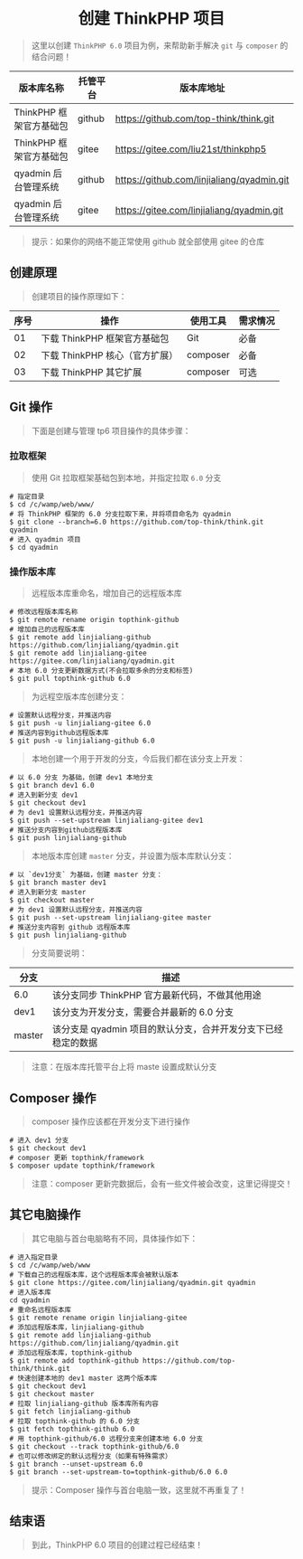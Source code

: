 # <center>创建 ThinkPHP 项目</center>

> 这里以创建 `ThinkPHP 6.0` 项目为例，来帮助新手解决 `git` 与 `composer` 的结合问题！

| 版本库名称              | 托管平台 | 版本库地址                                 |
| ----------------------- | -------- | ------------------------------------------ |
| ThinkPHP 框架官方基础包 | github   | https://github.com/top-think/think.git     |
| ThinkPHP 框架官方基础包 | gitee    | https://gitee.com/liu21st/thinkphp5        |
| qyadmin 后台管理系统    | github   | https://github.com/linjialiang/qyadmin.git |
| qyadmin 后台管理系统    | gitee    | https://gitee.com/linjialiang/qyadmin.git  |

> 提示：如果你的网络不能正常使用 github 就全部使用 gitee 的仓库

## 创建原理

> 创建项目的操作原理如下：

| 序号 | 操作                           | 使用工具 | 需求情况 |
| ---- | ------------------------------ | -------- | -------- |
| 01   | 下载 ThinkPHP 框架官方基础包   | Git      | 必备     |
| 02   | 下载 ThinkPHP 核心（官方扩展） | composer | 必备     |
| 03   | 下载 ThinkPHP 其它扩展         | composer | 可选     |

## Git 操作

> 下面是创建与管理 tp6 项目操作的具体步骤：

### 拉取框架

> 使用 Git 拉取框架基础包到本地，并指定拉取 `6.0` 分支

```shell
# 指定目录
$ cd /c/wamp/web/www/
# 将 ThinkPHP 框架的 6.0 分支拉取下来，并将项目命名为 qyadmin
$ git clone --branch=6.0 https://github.com/top-think/think.git qyadmin
# 进入 qyadmin 项目
$ cd qyadmin
```

### 操作版本库

> 远程版本库重命名，增加自己的远程版本库

```shell
# 修改远程版本库名称
$ git remote rename origin topthink-github
# 增加自己的远程版本库
$ git remote add linjialiang-github https://github.com/linjialiang/qyadmin.git
$ git remote add linjialiang-gitee https://gitee.com/linjialiang/qyadmin.git
# 本地 6.0 分支更新数据方式(不会拉取多余的分支和标签)
$ git pull topthink-github 6.0
```

> 为远程空版本库创建分支：

```shell
# 设置默认远程分支，并推送内容
$ git push -u linjialiang-gitee 6.0
# 推送内容到github远程版本库
$ git push -u linjialiang-github 6.0
```

> 本地创建一个用于开发的分支，今后我们都在该分支上开发：

```shell
# 以 6.0 分支 为基础，创建 dev1 本地分支
$ git branch dev1 6.0
# 进入到新分支 dev1
$ git checkout dev1
# 为 dev1 设置默认远程分支，并推送内容
$ git push --set-upstream linjialiang-gitee dev1
# 推送分支内容到github远程版本库
$ git push linjialiang-github
```

> 本地版本库创建 `master` 分支，并设置为版本库默认分支：

```shell
# 以 `dev1分支` 为基础，创建 master 分支：
$ git branch master dev1
# 进入到新分支 master
$ git checkout master
# 为 dev1 设置默认远程分支，并推送内容
$ git push --set-upstream linjialiang-gitee master
# 推送分支内容到 github 远程版本库
$ git push linjialiang-github
```

> 分支简要说明：

| 分支   | 描述                                                          |
| ------ | ------------------------------------------------------------- |
| 6.0    | 该分支同步 ThinkPHP 官方最新代码，不做其他用途                |
| dev1   | 该分支为开发分支，需要合并最新的 6.0 分支                     |
| master | 该分支是 qyadmin 项目的默认分支，合并开发分支下已经稳定的数据 |

> 注意：在版本库托管平台上将 maste 设置成默认分支

## Composer 操作

> composer 操作应该都在开发分支下进行操作

```shell
# 进入 dev1 分支
$ git checkout dev1
# composer 更新 topthink/framework
$ composer update topthink/framework
```

> 注意：composer 更新完数据后，会有一些文件被会改变，这里记得提交！

## 其它电脑操作

> 其它电脑与首台电脑略有不同，具体操作如下：

```shell
# 进入指定目录
$ cd /c/wamp/web/www
# 下载自己的远程版本库，这个远程版本库会被默认版本
$ git clone https://gitee.com/linjialiang/qyadmin.git qyadmin
# 进入版本库
cd qyadmin
# 重命名远程版本库
$ git remote rename origin linjialiang-gitee
# 添加远程版本库，linjialiang-github
$ git remote add linjialiang-github https://github.com/linjialiang/qyadmin.git
# 添加远程版本库，topthink-github
$ git remote add topthink-github https://github.com/top-think/think.git
# 快速创建本地的 dev1 master 这两个版本库
$ git checkout dev1
$ git checkout master
# 拉取 linjialiang-github 版本库所有内容
$ git fetch linjialiang-github
# 拉取 topthink-github 的 6.0 分支
$ git fetch topthink-github 6.0
# 用 topthink-github/6.0 远程分支来创建本地 6.0 分支
$ git checkout --track topthink-github/6.0
# 也可以修改绑定的默认远程分支（如果有特殊需求）
$ git branch --unset-upstream 6.0
$ git branch --set-upstream-to=topthink-github/6.0 6.0
```

> 提示：Composer 操作与首台电脑一致，这里就不再重复了！

## 结束语

> 到此，ThinkPHP 6.0 项目的创建过程已经结束！
